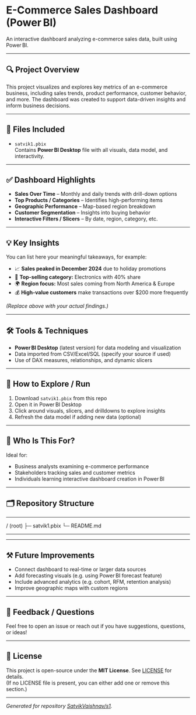 # E-Commerce Sales Dashboard (Power BI)

An interactive dashboard analyzing e-commerce sales data, built using Power BI.

---

## 🔍 Project Overview

This project visualizes and explores key metrics of an e-commerce business, including sales trends, product performance, customer behavior, and more. The dashboard was created to support data-driven insights and inform business decisions.

---

## 📂 Files Included

- `satvik1.pbix`  
  Contains **Power BI Desktop** file with all visuals, data model, and interactivity.

---

## ✅ Dashboard Highlights

- **Sales Over Time** – Monthly and daily trends with drill-down options  
- **Top Products / Categories** – Identifies high-performing items  
- **Geographic Performance** – Map-based region breakdown  
- **Customer Segmentation** – Insights into buying behavior  
- **Interactive Filters / Slicers** – By date, region, category, etc.

---

## 💡 Key Insights

You can list here your meaningful takeaways, for example:

- 📈 **Sales peaked in December 2024** due to holiday promotions  
- 🎯 **Top-selling category:** Electronics with 40% share  
- 🌍 **Region focus:** Most sales coming from North America & Europe  
- 💰 **High-value customers** make transactions over $200 more frequently  

*(Replace above with your actual findings.)*

---

## 🛠️ Tools & Techniques

- **Power BI Desktop** (latest version) for data modeling and visualization  
- Data imported from CSV/Excel/SQL (specify your source if used)  
- Use of DAX measures, relationships, and dynamic slicers  

---

## 🚀 How to Explore / Run

1. Download `satvik1.pbix` from this repo  
2. Open it in Power BI Desktop  
3. Click around visuals, slicers, and drilldowns to explore insights  
4. Refresh the data model if adding new data (optional)

---

## 👥 Who Is This For?

Ideal for:
- Business analysts examining e-commerce performance  
- Stakeholders tracking sales and customer metrics  
- Individuals learning interactive dashboard creation in Power BI

---

## 🗂️ Repository Structure

---
/ (root)
├─ satvik1.pbix
└─ README.md

---
---
## ⚒️ Future Improvements

- Connect dashboard to real-time or larger data sources  
- Add forecasting visuals (e.g. using Power BI forecast feature)  
- Include advanced analytics (e.g. cohort, RFM, retention analysis)  
- Improve geographic maps with custom regions

---

## 📨 Feedback / Questions

Feel free to open an issue or reach out if you have suggestions, questions, or ideas!

---

## 📄 License

This project is open-source under the **MIT License**. See [LICENSE](LICENSE) for details.  
(If no LICENSE file is present, you can either add one or remove this section.)

---

*Generated for repository [SatvikVaishnav/s1](https://github.com/SatvikVaishnav/s1).*

